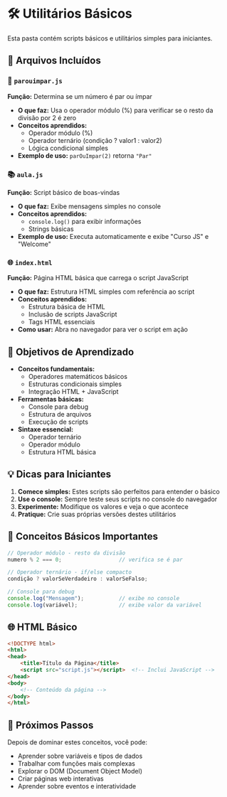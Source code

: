 # 🛠️ Utilitários Básicos

Esta pasta contém scripts básicos e utilitários simples para iniciantes.

## 📁 Arquivos Incluídos

### 🔢 `parouimpar.js`
**Função:** Determina se um número é par ou ímpar
- **O que faz:** Usa o operador módulo (%) para verificar se o resto da divisão por 2 é zero
- **Conceitos aprendidos:**
  - Operador módulo (%)
  - Operador ternário (condição ? valor1 : valor2)
  - Lógica condicional simples
- **Exemplo de uso:** `parOuImpar(2)` retorna `"Par"`

### 📚 `aula.js`
**Função:** Script básico de boas-vindas
- **O que faz:** Exibe mensagens simples no console
- **Conceitos aprendidos:**
  - `console.log()` para exibir informações
  - Strings básicas
- **Exemplo de uso:** Executa automaticamente e exibe "Curso JS" e "Welcome"

### 🌐 `index.html`
**Função:** Página HTML básica que carrega o script JavaScript
- **O que faz:** Estrutura HTML simples com referência ao script
- **Conceitos aprendidos:**
  - Estrutura básica de HTML
  - Inclusão de scripts JavaScript
  - Tags HTML essenciais
- **Como usar:** Abra no navegador para ver o script em ação

## 🎯 Objetivos de Aprendizado

- **Conceitos fundamentais:**
  - Operadores matemáticos básicos
  - Estruturas condicionais simples
  - Integração HTML + JavaScript
- **Ferramentas básicas:**
  - Console para debug
  - Estrutura de arquivos
  - Execução de scripts
- **Sintaxe essencial:**
  - Operador ternário
  - Operador módulo
  - Estrutura HTML básica

## 💡 Dicas para Iniciantes

1. **Comece simples:** Estes scripts são perfeitos para entender o básico
2. **Use o console:** Sempre teste seus scripts no console do navegador
3. **Experimente:** Modifique os valores e veja o que acontece
4. **Pratique:** Crie suas próprias versões destes utilitários

## 🔧 Conceitos Básicos Importantes

```javascript
// Operador módulo - resto da divisão
numero % 2 === 0;                  // verifica se é par

// Operador ternário - if/else compacto
condição ? valorSeVerdadeiro : valorSeFalso;

// Console para debug
console.log("Mensagem");           // exibe no console
console.log(variável);             // exibe valor da variável
```

## 🌐 HTML Básico

```html
<!DOCTYPE html>
<html>
<head>
    <title>Título da Página</title>
    <script src="script.js"></script>  <!-- Inclui JavaScript -->
</head>
<body>
    <!-- Conteúdo da página -->
</body>
</html>
```

## 🚀 Próximos Passos

Depois de dominar estes conceitos, você pode:
- Aprender sobre variáveis e tipos de dados
- Trabalhar com funções mais complexas
- Explorar o DOM (Document Object Model)
- Criar páginas web interativas
- Aprender sobre eventos e interatividade
